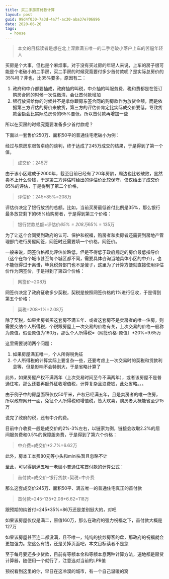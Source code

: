 ```yaml
---
title: 买二手房首付款计算
layout: post
guid: 99d4f030-7a3d-4a7f-ac30-aba37e706896
date: 2020-06-26
tags:
  - house
---
```


> 本文的目标读者是想在北上深靠满五唯一的二手老破小落户上车的苦逼年轻人

买房是个大事，但也是个麻烦事。对于没有买过房的年轻人来说，上车的房子很可能是个老破小的二手房，买二手房的时候究竟要付多少首付款呢？是实际总房价的35%吗？非也，比35%要多，原因有二：

1. 政府和中介都要抽成，政府抽的叫税，中介抽的叫服务费，税和费都是在签订购房合同的时候一次性缴清，会让首付款增加
2. 银行放贷给你的时候并不是拿你跟房东签合同的购房款作为放贷金额，而是依据第三方评估的房价来放贷，第三方的评估价肯定比实际成交价要低，导致贷款金额会比实际总房价的65%要低，所以首付款再增加一些

所以在买房的时候究竟要准备多少首付款呢？

下面以一套售价250万、面积50平的普通住宅老破小为例：

经过与原房东艰苦卓绝的谈判，终于达成了245万成交的结果，于是得到了第一个值，

> 成交价：245万

由于该小区建成于2000年，截至目前已经有了20年房龄，周边也比较破败，显然卖不上什么价钱，于是第三方评估时给出的评估价比较保守，仅仅给出了成交价85%的评估，于是得到了第二个价格，

> 评估价：245*85%=208万

评估价决定了银行放贷的总额。比如，当前买房最低首付比例是35%，那么银行最多放贷剩下的65%给购房者，于是得到第三个价格：

> 银行贷款总额=评估价*65% = 208万*65% = 135万

为了让这个合同受到政府的认可、保护和祝福，购房者和卖房者还需要到房地产管理部门进行房屋网签，网签时还需要填一个价格，网签价。

一般来说，网签价格都比评估价略低，但是不得低于政府规定的房价最低指导价（这个在每个城市甚至每个城区都不同，需要具体咨询当地具体小区的中介），也不能低得过于离谱，毕竟税务部门也不是傻子，这里为了计算方便就直接使用评估价作为网签价，于是得到了第四个价格：

> 网签价=208万

网签价决定了政府征收多少契税，契税是按照网签价格的1%进行征收，于是得到第五个价格：

> 契税=208*1%=2.08万

除了契税，如果卖房者买这套房不满五年、或者这套房不是卖房者的唯一住房，则需要交纳个人所得税，个税跟房屋上一次交易的价格有关，上次交易的价格一般称为原值，假设原值为160万，那么个人所得税=（网签价格-原值）*20%=9.65万

这里需要说明两个问题：

1. 如果房屋满五唯一，个人所得税免征
2. 个人所得税的计算实际上要复杂一些，还要考虑上一次交易时的契税和贷款利息等，但是影响不会特别大，于是省略计算了

此外，如果房屋产权不满两年（上次交易时间至今不满两年），或者该房屋不是普通住宅，那么还要再额外征收增值税，计算复杂且浪费钱，此处省略。。。

由于例子中的房屋面积仅仅50平米，产权已经满五年，且是卖房者的唯一住房，所以政府网开一面，免征个人所得税和增值税，皆大欢喜，购房者大概能省至少15万

说完了政府的税，还有中介的费。

目前中介收费一般是成交价的2%-3%左右，以链家为例，链接会收取2.2%的居间服务费和0.5%的保障服务费，于是得到了第六个价格：

> 中介费=成交价*2.7%=6.62万

此外，房本工本费80元等小头和mini头暂且忽略不计

至此，可以得到满五唯一老破小普通住宅首付款的计算公式：

> 首付款=成交价-银行贷款+契税+中介费

那么这套成交价245万、面积50平、满五唯一的普通住宅真正的首付款

> 首付款=245-135+2.08+6.62=118万

跟预期的纯首付=245*35%=86万还是差别挺大的，对吧

如果该房屋仅仅是满二，原值160万，那么在政府的强力祝福之下，首付款大概是127万

如果该房屋甚至连二都没满，且不唯一，纯纯的接炒房客的盘，那政府的祝福就会更加强力。您这么有钱，还是关掉页面吧，本文目标读者不是您

至于每月要还多少贷款，目前有等额本金和等额本息两种计算方法，遍地都是房贷计算器，随便用一个就行了，注意选对当前的LPR值

预祝看到这里的你，早日在这冷漠的城市，有一个自己温暖的窝
